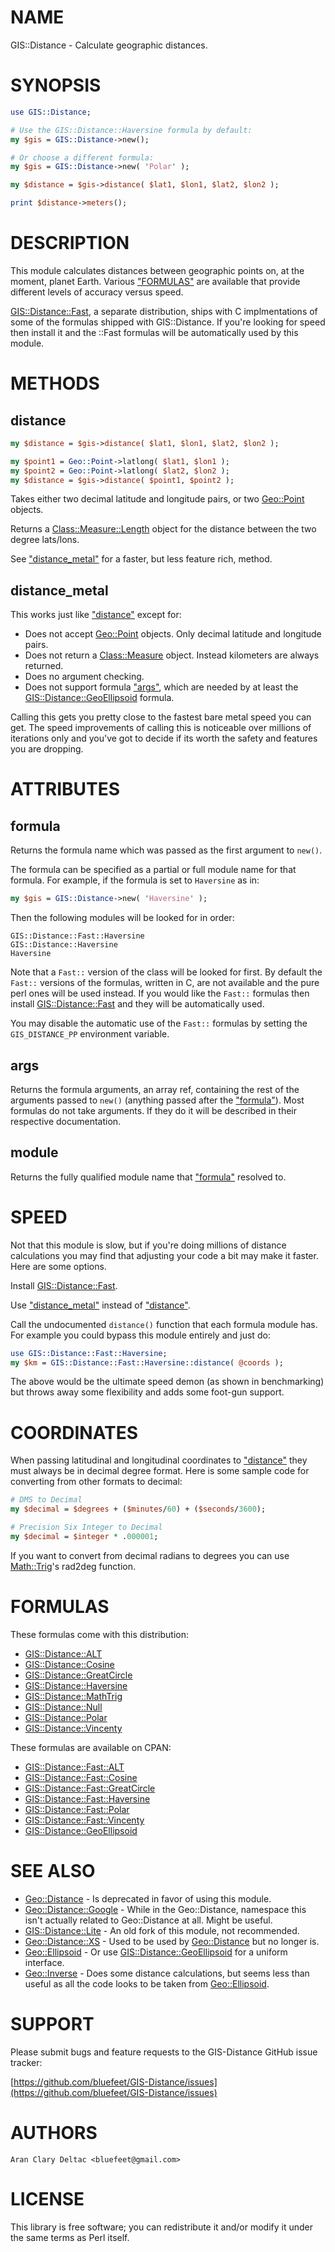 # NAME

GIS::Distance - Calculate geographic distances.

# SYNOPSIS

```perl
use GIS::Distance;

# Use the GIS::Distance::Haversine formula by default:
my $gis = GIS::Distance->new();

# Or choose a different formula:
my $gis = GIS::Distance->new( 'Polar' );

my $distance = $gis->distance( $lat1, $lon1, $lat2, $lon2 );

print $distance->meters();
```

# DESCRIPTION

This module calculates distances between geographic points on, at the moment,
planet Earth.  Various ["FORMULAS"](#formulas) are available that provide different levels
of accuracy versus speed.

[GIS::Distance::Fast](https://metacpan.org/pod/GIS::Distance::Fast), a separate distribution, ships with C implmentations of
some of the formulas shipped with GIS::Distance.  If you're looking for speed
then install it and the ::Fast formulas will be automatically used by this module.

# METHODS

## distance

```perl
my $distance = $gis->distance( $lat1, $lon1, $lat2, $lon2 );

my $point1 = Geo::Point->latlong( $lat1, $lon1 );
my $point2 = Geo::Point->latlong( $lat2, $lon2 );
my $distance = $gis->distance( $point1, $point2 );
```

Takes either two decimal latitude and longitude pairs, or two [Geo::Point](https://metacpan.org/pod/Geo::Point)
objects.

Returns a [Class::Measure::Length](https://metacpan.org/pod/Class::Measure::Length) object for the distance between the
two degree lats/lons.

See ["distance\_metal"](#distance_metal) for a faster, but less feature rich, method.

## distance\_metal

This works just like ["distance"](#distance) except for:

- Does not accept [Geo::Point](https://metacpan.org/pod/Geo::Point) objects.  Only decimal latitude and longitude
pairs.
- Does not return a [Class::Measure](https://metacpan.org/pod/Class::Measure) object.  Instead kilometers are always
returned.
- Does no argument checking.
- Does not support formula ["args"](#args), which are needed by at least the
[GIS::Distance::GeoEllipsoid](https://metacpan.org/pod/GIS::Distance::GeoEllipsoid) formula.

Calling this gets you pretty close to the fastest bare metal speed you can get.
The speed improvements of calling this is noticeable over millions of iterations
only and you've got to decide if its worth the safety and features you are dropping.

# ATTRIBUTES

## formula

Returns the formula name which was passed as the first argument to `new()`.

The formula can be specified as a partial or full module name for that
formula.  For example, if the formula is set to `Haversine` as in:

```perl
my $gis = GIS::Distance->new( 'Haversine' );
```

Then the following modules will be looked for in order:

```
GIS::Distance::Fast::Haversine
GIS::Distance::Haversine
Haversine
```

Note that a `Fast::` version of the class will be looked for first.  By default
the `Fast::` versions of the formulas, written in C, are not available and the
pure perl ones will be used instead.  If you would like the `Fast::` formulas
then install [GIS::Distance::Fast](https://metacpan.org/pod/GIS::Distance::Fast) and they will be automatically used.

You may disable the automatic use of the `Fast::` formulas by setting the
`GIS_DISTANCE_PP` environment variable.

## args

Returns the formula arguments, an array ref, containing the rest of the
arguments passed to `new()` (anything passed after the ["formula"](#formula)).
Most formulas do not take arguments.  If they do it will be described in
their respective documentation.

## module

Returns the fully qualified module name that ["formula"](#formula) resolved to.

# SPEED

Not that this module is slow, but if you're doing millions of distance
calculations you may find that adjusting your code a bit may make it
faster.  Here are some options.

Install [GIS::Distance::Fast](https://metacpan.org/pod/GIS::Distance::Fast).

Use ["distance\_metal"](#distance_metal) instead of ["distance"](#distance).

Call the undocumented `distance()` function that each formula module
has.  For example you could bypass this module entirely and just do:

```perl
use GIS::Distance::Fast::Haversine;
my $km = GIS::Distance::Fast::Haversine::distance( @coords );
```

The above would be the ultimate speed demon (as shown in benchmarking)
but throws away some flexibility and adds some foot-gun support.

# COORDINATES

When passing latitudinal and longitudinal coordinates to ["distance"](#distance)
they must always be in decimal degree format.  Here is some sample code
for converting from other formats to decimal:

```perl
# DMS to Decimal
my $decimal = $degrees + ($minutes/60) + ($seconds/3600);

# Precision Six Integer to Decimal
my $decimal = $integer * .000001;
```

If you want to convert from decimal radians to degrees you can use [Math::Trig](https://metacpan.org/pod/Math::Trig)'s
rad2deg function.

# FORMULAS

These formulas come with this distribution:

- [GIS::Distance::ALT](https://metacpan.org/pod/GIS::Distance::ALT)
- [GIS::Distance::Cosine](https://metacpan.org/pod/GIS::Distance::Cosine)
- [GIS::Distance::GreatCircle](https://metacpan.org/pod/GIS::Distance::GreatCircle)
- [GIS::Distance::Haversine](https://metacpan.org/pod/GIS::Distance::Haversine)
- [GIS::Distance::MathTrig](https://metacpan.org/pod/GIS::Distance::MathTrig)
- [GIS::Distance::Null](https://metacpan.org/pod/GIS::Distance::Null)
- [GIS::Distance::Polar](https://metacpan.org/pod/GIS::Distance::Polar)
- [GIS::Distance::Vincenty](https://metacpan.org/pod/GIS::Distance::Vincenty)

These formulas are available on CPAN:

- [GIS::Distance::Fast::ALT](https://metacpan.org/pod/GIS::Distance::Fast::ALT)
- [GIS::Distance::Fast::Cosine](https://metacpan.org/pod/GIS::Distance::Fast::Cosine)
- [GIS::Distance::Fast::GreatCircle](https://metacpan.org/pod/GIS::Distance::Fast::GreatCircle)
- [GIS::Distance::Fast::Haversine](https://metacpan.org/pod/GIS::Distance::Fast::Haversine)
- [GIS::Distance::Fast::Polar](https://metacpan.org/pod/GIS::Distance::Fast::Polar)
- [GIS::Distance::Fast::Vincenty](https://metacpan.org/pod/GIS::Distance::Fast::Vincenty)
- [GIS::Distance::GeoEllipsoid](https://metacpan.org/pod/GIS::Distance::GeoEllipsoid)

# SEE ALSO

- [Geo::Distance](https://metacpan.org/pod/Geo::Distance) - Is deprecated in favor of using this module.
- [Geo::Distance::Google](https://metacpan.org/pod/Geo::Distance::Google) - While in the Geo::Distance, namespace this isn't
actually related to Geo::Distance at all.  Might be useful.
- [GIS::Distance::Lite](https://metacpan.org/pod/GIS::Distance::Lite) - An old fork of this module, not recommended.
- [Geo::Distance::XS](https://metacpan.org/pod/Geo::Distance::XS) - Used to be used by [Geo::Distance](https://metacpan.org/pod/Geo::Distance) but no longer is.
- [Geo::Ellipsoid](https://metacpan.org/pod/Geo::Ellipsoid) - Or use [GIS::Distance::GeoEllipsoid](https://metacpan.org/pod/GIS::Distance::GeoEllipsoid) for a uniform
interface.
- [Geo::Inverse](https://metacpan.org/pod/Geo::Inverse) - Does some distance calculations, but seems less than useful
as all the code looks to be taken from [Geo::Ellipsoid](https://metacpan.org/pod/Geo::Ellipsoid).

# SUPPORT

Please submit bugs and feature requests to the
GIS-Distance GitHub issue tracker:

[https://github.com/bluefeet/GIS-Distance/issues](https://github.com/bluefeet/GIS-Distance/issues)

# AUTHORS

```
Aran Clary Deltac <bluefeet@gmail.com>
```

# LICENSE

This library is free software; you can redistribute it and/or modify
it under the same terms as Perl itself.
